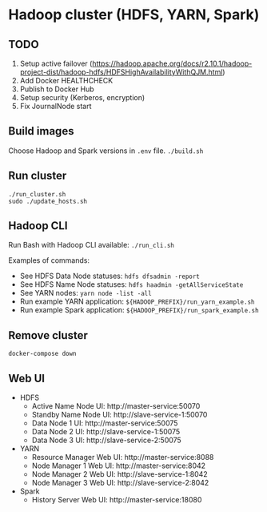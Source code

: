 # Hadoop cluster (HDFS, YARN, Spark)

## TODO
1. Setup active failover (https://hadoop.apache.org/docs/r2.10.1/hadoop-project-dist/hadoop-hdfs/HDFSHighAvailabilityWithQJM.html)
1. Add Docker HEALTHCHECK
1. Publish to Docker Hub
1. Setup security (Kerberos, encryption)
1. Fix JournalNode start

## Build images
Choose Hadoop and Spark versions in `.env` file.
`./build.sh`

## Run cluster
```
./run_cluster.sh
sudo ./update_hosts.sh
```

## Hadoop CLI
Run Bash with Hadoop CLI available: `./run_cli.sh`

Examples of commands:
- See HDFS Data Node statuses: `hdfs dfsadmin -report`
- See HDFS Name Node statuses: `hdfs haadmin -getAllServiceState`
- See YARN nodes: `yarn node -list -all`
- Run example YARN application: `${HADOOP_PREFIX}/run_yarn_example.sh`
- Run example Spark application: `${HADOOP_PREFIX}/run_spark_example.sh`

## Remove cluster
`docker-compose down`

## Web UI
- HDFS
  - Active Name Node UI: http://master-service:50070
  - Standby Name Node UI: http://slave-service-1:50070
  - Data Node 1 UI: http://master-service:50075
  - Data Node 2 UI: http://slave-service-1:50075
  - Data Node 3 UI: http://slave-service-2:50075
- YARN
  - Resource Manager Web UI: http://master-service:8088
  - Node Manager 1 Web UI: http://master-service:8042
  - Node Manager 2 Web UI: http://slave-service-1:8042
  - Node Manager 3 Web UI: http://slave-service-2:8042
- Spark
  - History Server Web UI: http://master-service:18080
